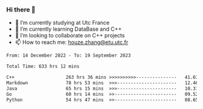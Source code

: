### Hi there 👋
- 🔭 I’m currently studying at Utc France
- 🌱 I’m currently learning DataBase and C++
- 👯 I’m looking to collaborate on C++ projects
- 📫 How to reach me: houze.zhang@etu.utc.fr

<!--START_SECTION:waka-->

```txt
From: 14 December 2022 - To: 19 September 2023

Total Time: 633 hrs 12 mins

C++                   263 hrs 36 mins >>>>>>>>>>---------------   41.63 %
Markdown              78 hrs 53 mins  >>>----------------------   12.46 %
Java                  65 hrs 15 mins  >>>----------------------   10.31 %
Go                    60 hrs 14 mins  >>-----------------------   09.52 %
Python                54 hrs 47 mins  >>-----------------------   08.65 %
```

<!--END_SECTION:waka-->
